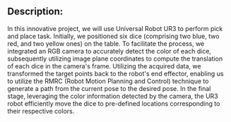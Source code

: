 ## Description:
In this innovative project, we will use Universal Robot UR3 to perform pick and place task. Initially, we positioned six dice (comprising two blue, two red, and two yellow ones) on the table. To facilitate the process, we integrated an RGB camera to accurately detect the color of each dice, subsequently utilizing image plane coordinates to compute the translation of each dice in the camera's frame. Utilizing the acquired data, we transformed the target points back to the robot's end effector, enabling us to utilize the RMRC (Robot Motion Planning and Control) technique to generate a path from the current pose to the desired pose. In the final stage, leveraging the color information detected by the camera, the UR3 robot efficiently move the dice to pre-defined locations corresponding to their respective colors.
